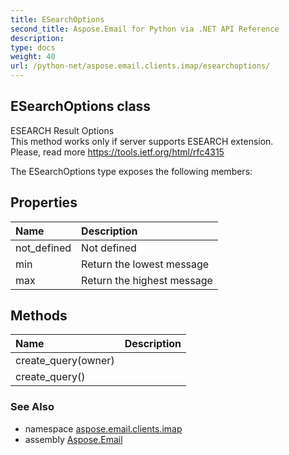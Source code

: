 ```yaml
---
title: ESearchOptions
second_title: Aspose.Email for Python via .NET API Reference
description: 
type: docs
weight: 40
url: /python-net/aspose.email.clients.imap/esearchoptions/
---
```


## ESearchOptions class

ESEARCH Result Options<br/>            This method works only if server supports ESEARCH extension. <br/>            Please, read more https://tools.ietf.org/html/rfc4315

The ESearchOptions type exposes the following members:
## Properties
| Name | Description |
| :- | :- |
|not_defined|Not defined|
|min|Return the lowest message|
|max|Return the highest message|
## Methods
| Name | Description |
| :- | :- |
|create_query(owner)|  |
|create_query()|  |

### See Also

* namespace [aspose.email.clients.imap](/python-net/aspose.email.clients.imap/)
* assembly [Aspose.Email](/python-net/)

